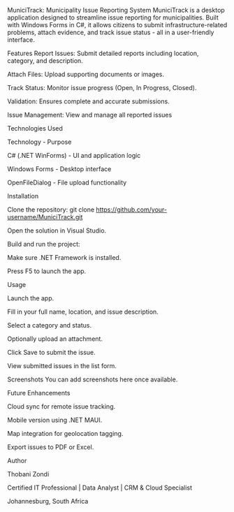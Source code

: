 MuniciTrack:  Municipality Issue Reporting System
MuniciTrack is a desktop application designed to streamline issue reporting for municipalities. 
Built with Windows Forms in C#, it allows citizens to submit infrastructure-related problems, attach evidence, and track issue status - all in a user-friendly interface.

Features
Report Issues: Submit detailed reports including location, category, and description.

Attach Files: Upload supporting documents or images.

Track Status: Monitor issue progress (Open, In Progress, Closed).

Validation: Ensures complete and accurate submissions.

Issue Management: View and manage all reported issues



Technologies Used

Technology  - Purpose 

C# (.NET WinForms) - UI and application logic 

Windows Forms - Desktop interface 

OpenFileDialog - File upload functionality 



Installation

Clone the repository: git clone https://github.com/your-username/MuniciTrack.git

Open the solution in Visual Studio.

Build and run the project:

Make sure .NET Framework is installed.

Press F5 to launch the app.



Usage

Launch the app.

Fill in your full name, location, and issue description.

Select a category and status.

Optionally upload an attachment.

Click Save to submit the issue.

View submitted issues in the list form.

Screenshots
You can add screenshots here once available.



Future Enhancements

Cloud sync for remote issue tracking.

Mobile version using .NET MAUI.

Map integration for geolocation tagging.

Export issues to PDF or Excel.




Author

Thobani Zondi

Certified IT Professional | Data Analyst | CRM & Cloud Specialist

Johannesburg, South Africa


